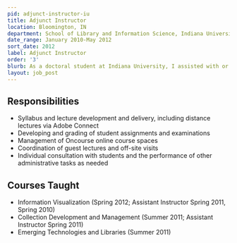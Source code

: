 ```yaml
---
pid: adjunct-instructor-iu
title: Adjunct Instructor
location: Bloomington, IN
department: School of Library and Information Science, Indiana University
date_range: January 2010-May 2012
sort_date: 2012
label: Adjunct Instructor
order: '3'
blurb: As a doctoral student at Indiana University, I assisted with or taught several course for the Master's programs in the School of Library and Information Science.
layout: job_post
---
```

## Responsibilities

* Syllabus and lecture development and delivery, including distance lectures via Adobe Connect
* Developing and grading of student assignments and examinations
* Management of Oncourse online course spaces
* Coordination of guest lectures and off-site visits
* Individual consultation with students and the performance of other administrative tasks as needed

## Courses Taught

* Information Visualization (Spring 2012; Assistant Instructor Spring 2011, Spring 2010)
* Collection Development and Management (Summer 2011; Assistant Instructor Spring 2011)
* Emerging Technologies and Libraries (Summer 2011)